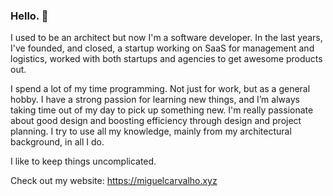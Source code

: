 ### Hello. 👋

I used to be an architect but now I'm a software developer. In the last years, I've founded, and closed, a startup working on SaaS for management and logistics, worked with both startups and agencies to get awesome products out.

I spend a lot of my time programming. Not just for work, but as a general hobby. I have a strong passion for learning new things, and I’m always taking time out of my day to pick up something new. I'm really passionate about good design and boosting efficiency through design and project planning. I try to use all my knowledge, mainly from my architectural background, in all I do.

I like to keep things uncomplicated.

Check out my website: https://miguelcarvalho.xyz
